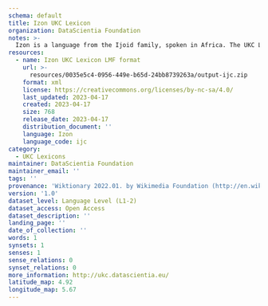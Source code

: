 ```yaml
---
schema: default
title: Izon UKC Lexicon
organization: DataScientia Foundation
notes: >-
  Izon is a language from the Ijoid family, spoken in Africa. The UKC Lexicon of Izon is represented as a lexico-semantic network. It consists of words, word senses, synsets, as well as sense-level and synset-level relationships.
resources:
  - name: Izon UKC Lexicon LMF format
    url: >-
      resources/0035e5c4-0956-449e-b65d-24bb8739263a/output-ijc.zip
    format: xml
    license: https://creativecommons.org/licenses/by-nc-sa/4.0/
    last_updated: 2023-04-17
    created: 2023-04-17
    size: 768
    release_date: 2023-04-17
    distribution_document: ''
    language: Izon
    language_code: ijc
category:
  - UKC Lexicons
maintainer: DataScientia Foundation
maintainer_email: ''
tags: ''
provenance: 'Wiktionary 2022.01. by Wikimedia Foundation (http://en.wiktionary.org); Princeton WordNet 2.1 by Princeton University (https://wordnet.princeton.edu)'
version: '1.0'
dataset_level: Language Level (L1-2)
dataset_access: Open Access
dataset_description: ''
landing_page: ''
date_of_collection: ''
words: 1
synsets: 1
senses: 1
sense_relations: 0
synset_relations: 0
more_information: http://ukc.datascientia.eu/
latitude_map: 4.92
longitude_map: 5.67
---
```

